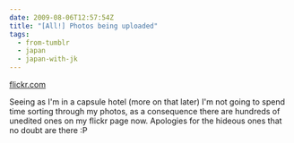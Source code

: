 ```yaml
---
date: 2009-08-06T12:57:54Z
title: "[All!] Photos being uploaded"
tags:
  - from-tumblr
  - japan
  - japan-with-jk
---
```

[flickr.com](https://flickr.com/photos/jphastings)

Seeing as I'm in a capsule hotel (more on that later) I'm not going to spend time sorting through my photos, as a consequence there are hundreds of unedited ones on my flickr page now. Apologies for the hideous ones that no doubt are there :P
